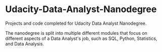 # Udacity-Data-Analyst-Nanodegree

Projects and code completed for Udacity Data Analyst Nanodegree.

The nanodegree is split into multiple different modules that focus on different aspects of a Data Analyst's job, such as SQL, Python, Statistics, and Data Analysis.
